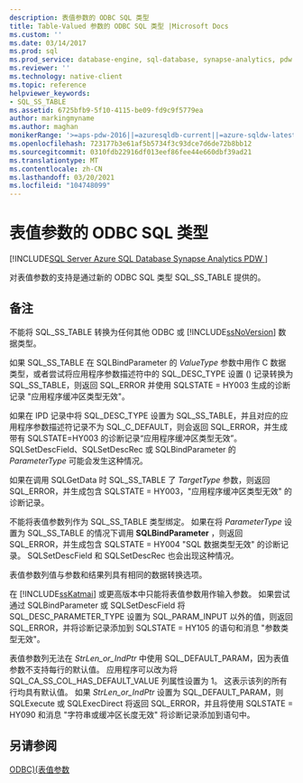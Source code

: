 ```yaml
---
description: 表值参数的 ODBC SQL 类型
title: Table-Valued 参数的 ODBC SQL 类型 |Microsoft Docs
ms.custom: ''
ms.date: 03/14/2017
ms.prod: sql
ms.prod_service: database-engine, sql-database, synapse-analytics, pdw
ms.reviewer: ''
ms.technology: native-client
ms.topic: reference
helpviewer_keywords:
- SQL_SS_TABLE
ms.assetid: 6725bfb9-5f10-4115-be09-fd9c9f5779ea
author: markingmyname
ms.author: maghan
monikerRange: '>=aps-pdw-2016||=azuresqldb-current||=azure-sqldw-latest||>=sql-server-2016||>=sql-server-linux-2017||=azuresqldb-mi-current'
ms.openlocfilehash: 723177b3e61af5b5734f3c93dce7d6de72b8bb12
ms.sourcegitcommit: 0310fdb22916df013eef86fee44e660dbf39ad21
ms.translationtype: MT
ms.contentlocale: zh-CN
ms.lasthandoff: 03/20/2021
ms.locfileid: "104748099"
---
```

# <a name="odbc-sql-type-for-table-valued-parameters"></a>表值参数的 ODBC SQL 类型
[!INCLUDE[SQL Server Azure SQL Database Synapse Analytics PDW ](../../includes/applies-to-version/sql-asdb-asdbmi-asa-pdw.md)]

  对表值参数的支持是通过新的 ODBC SQL 类型 SQL_SS_TABLE 提供的。  
  
## <a name="remarks"></a>备注  
 不能将 SQL_SS_TABLE 转换为任何其他 ODBC 或 [!INCLUDE[ssNoVersion](../../includes/ssnoversion-md.md)] 数据类型。  
  
 如果 SQL_SS_TABLE 在 SQLBindParameter 的 *ValueType* 参数中用作 C 数据类型，或者尝试将应用程序参数描述符中的 SQL_DESC_TYPE 设置 () 记录转换为 SQL_SS_TABLE，则返回 SQL_ERROR 并使用 SQLSTATE = HY003 生成的诊断记录 "应用程序缓冲区类型无效"。  
  
 如果在 IPD 记录中将 SQL_DESC_TYPE 设置为 SQL_SS_TABLE，并且对应的应用程序参数描述符记录不为 SQL_C_DEFAULT，则会返回 SQL_ERROR，并生成带有 SQLSTATE=HY003 的诊断记录“应用程序缓冲区类型无效”。 SQLSetDescField、SQLSetDescRec 或 SQLBindParameter 的 *ParameterType* 可能会发生这种情况。  
  
 如果在调用 SQLGetData 时 SQL_SS_TABLE 了 *TargetType* 参数，则返回 SQL_ERROR，并生成包含 SQLSTATE = HY003，"应用程序缓冲区类型无效" 的诊断记录。  
  
 不能将表值参数列作为 SQL_SS_TABLE 类型绑定。 如果在将 *ParameterType* 设置为 SQL_SS_TABLE 的情况下调用 **SQLBindParameter** ，则返回 SQL_ERROR，并生成包含 SQLSTATE = HY004 "SQL 数据类型无效" 的诊断记录。 SQLSetDescField 和 SQLSetDescRec 也会出现这种情况。  
  
 表值参数列值与参数和结果列具有相同的数据转换选项。  
  
 在 [!INCLUDE[ssKatmai](../../includes/sskatmai-md.md)] 或更高版本中只能将表值参数用作输入参数。 如果尝试通过 SQLBindParameter 或 SQLSetDescField 将 SQL_DESC_PARAMETER_TYPE 设置为 SQL_PARAM_INPUT 以外的值，则返回 SQL_ERROR，并将诊断记录添加到 SQLSTATE = HY105 的语句和消息 "参数类型无效"。  
  
 表值参数列无法在 *StrLen_or_IndPtr* 中使用 SQL_DEFAULT_PARAM，因为表值参数不支持每行的默认值。 应用程序可以改为将 SQL_CA_SS_COL_HAS_DEFAULT_VALUE 列属性设置为 1。 这表示该列的所有行均具有默认值。 如果 *StrLen_or_IndPtr* 设置为 SQL_DEFAULT_PARAM，则 SQLExecute 或 SQLExecDirect 将返回 SQL_ERROR，并且将使用 SQLSTATE = HY090 和消息 "字符串或缓冲区长度无效" 将诊断记录添加到语句中。  
  
## <a name="see-also"></a>另请参阅  
 [ODBC&#41;&#40;表值参数 ](../../relational-databases/native-client-odbc-table-valued-parameters/table-valued-parameters-odbc.md)  
  
  
